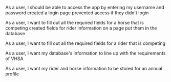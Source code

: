 As a user, I should be able to access the app by entering my username and password
created a login page
prevented access if they didn't login

As a user, I want to fill out all the required fields for a horse that is competing
created fields for rider information on a page
put them in the database

As a user, I want to fill out all the required fields for a rider that is competing

As a user, I want my database's information to line up with the requirements of VHSA

As a user, I want my rider and horse information to be stored for an annual profile
